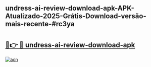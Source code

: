 ## undress-ai-review-download-apk-APK-Atualizado-2025-Grátis-Download-versão-mais-recente-#rc3ya

# <h2><a href="https://ainizakaria.my?title=undress-ai-review-download-apk&ref=20M">🔗👉 🔴 undress-ai-review-download-apk</a></h2>

[![acn](https://github.com/user-attachments/assets/0f9c940e-d8b0-45ae-aac7-cd30a18b3e1c)](https://ainizakaria.my?title=undress-ai-review-download-apk&ref=20M)

